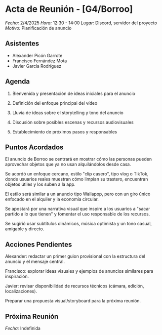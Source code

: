 # Acta de Reunión - [G4/Borroo]

*Fecha:* 2/4/2025
*Hora:* 12:30 - 14:00
*Lugar:* Discord, servidor del proyecto
*Motivo:* Planificación de anuncio

## Asistentes

- Alexander Picón Garrote
- Francisco Fernández Mota
- Javier García Rodríguez

## Agenda

1. Bienvenida y presentación de ideas iniciales para el anuncio

2. Definición del enfoque principal del vídeo

3. Lluvia de ideas sobre el storytelling y tono del anuncio

4. Discusión sobre posibles escenas y recursos audiovisuales

5. Establecimiento de próximos pasos y responsables

## Puntos Acordados

El anuncio de Borroo se centrará en mostrar cómo las personas pueden aprovechar objetos que ya no usan alquilándolos desde casa.

Se acordó un enfoque cercano, estilo "clip casero", tipo vlog o TikTok, donde usuarios reales muestran cómo limpian su trastero, encuentran objetos útiles y los suben a la app.

El estilo será similar a un anuncio tipo Wallapop, pero con un giro único enfocado en el alquiler y la economía circular.

Se apostará por una narrativa visual que inspire a los usuarios a "sacar partido a lo que tienen" y fomentar el uso responsable de los recursos.

Se sugirió usar subtítulos dinámicos, música optimista y un tono casual, amigable y directo.

## Acciones Pendientes

Alexander: redactar un primer guion provisional con la estructura del anuncio y el mensaje central.

Francisco: explorar ideas visuales y ejemplos de anuncios similares para inspiración.

Javier: revisar disponibilidad de recursos técnicos (cámara, edición, localizaciones).

Preparar una propuesta visual/storyboard para la próxima reunión.

## Próxima Reunión

*Fecha:* Indefinida